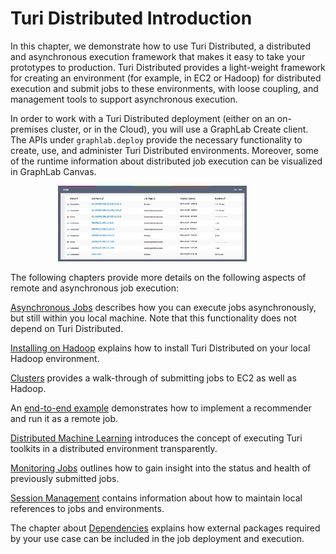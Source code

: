 # Turi Distributed Introduction

In this chapter, we demonstrate how to use Turi Distributed, a distributed and asynchronous execution framework that makes it easy to take your prototypes to production.
 Turi Distributed provides a light-weight framework for creating an environment (for example, in EC2 or Hadoop) for distributed execution and submit jobs to these environments, with loose coupling, and management tools to support asynchronous execution.

In order to work with a Turi Distributed deployment (either on an on-premises cluster, or in the Cloud), you will use a GraphLab Create client. The APIs under `graphlab.deploy` provide the necessary functionality to create, use, and administer Turi Distributed environments. Moreover, some of the runtime information about distributed job execution can be visualized in GraphLab Canvas.

[<img alt="Jobs Dashboard in GraphLab Canvas" src="images/jobs-dashboard.png" style="max-height: 500px; max-width: 60%; margin-left: 15%;" />](images/jobs-dashboard.png)

The following chapters provide more details on the following aspects of remote and asynchronous job execution:

[Asynchronous Jobs](pipeline-launch.md) describes how you can execute jobs asynchronously, but still within you local machine. Note that this functionality does not depend on Turi Distributed.

[Installing on Hadoop](pipeline-hadoop-setup.md) explains how to install Turi Distributed on your local Hadoop environment.

[Clusters](pipeline-ec2-hadoop.md) provides a walk-through of submitting jobs to EC2 as well as Hadoop.

An [end-to-end example](pipeline-example.md) demonstrates how to implement a recommender and run it as a remote job.

[Distributed Machine Learning](pipeline-dml.md) introduces the concept of executing Turi toolkits in a distributed environment transparently.

[Monitoring Jobs](pipeline-monitoring-jobs.md) outlines how to gain insight into the status and health of previously submitted jobs.

[Session Management](pipeline-keeping-track-of-jobs-tasks-and-environments.md) contains information about how to maintain local references to jobs and environments.

The chapter about [Dependencies](pipeline-dependencies.md) explains how external packages required by your use case can be included in the job deployment and execution.
